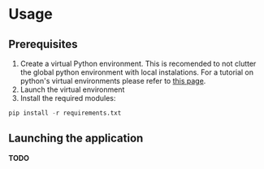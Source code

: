 # Usage

## Prerequisites
1. Create a virtual Python environment. This is recomended to not clutter the global python environment with local instalations. For a tutorial on python's virtual environments please refer to [this page](https://docs.python.org/3/library/venv.html).
2. Launch the virtual environment
3. Install the required modules:
```Python REPL
pip install -r requirements.txt
```

## Launching the application
**TODO**